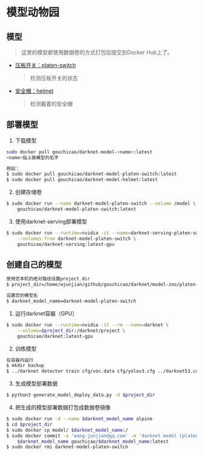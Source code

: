 # 模型动物园

## 模型
> 这里的模型都使用数据卷的方式打包后提交到Docker Hub上了。
* [压板开关：platen-switch](platen-switch/)
    > 检测压板开关的状态
* [安全帽：helmet](helmet/)
    > 检测戴着的安全帽

## 部署模型
1. 下载模型

```bash
sudo docker pull gouchicao/darknet-model-<name>:latest
<name>指上面模型的名字

例如：
$ sudo docker pull gouchicao/darknet-model-platen-switch:latest
$ sudo docker pull gouchicao/darknet-model-helmet:latest
```

2. 创建存储卷
```bash
$ sudo docker run --name darknet-model-platen-switch --volume /model \
    gouchicao/darknet-model-platen-switch:latest
```

3. 使用darknet-serving部署模型
```bash
$ sudo docker run --runtime=nvidia -it --name=darknet-serving-platen-switch -p 7713:7713 \
    --volumes-from darknet-model-platen-switch \
    gouchicao/darknet-serving:latest-gpu
```

## 创建自己的模型
```bash
使用您本机的绝对路径设置project_dir
$ project_dir=/home/wjunjian/github/gouchicao/darknet/model-zoo/platen-switch

设置您的模型名
$ darknet_model_name=darknet-model-platen-switch
```

1. 运行darknet容器（GPU）
```bash
$ sudo docker run --runtime=nvidia -it --rm --name=darknet \
    --volume=$project_dir:/darknet/project \
    gouchicao/darknet:latest-gpu
```

2. 训练模型
```bash
在容器内运行
$ mkdir backup
$ ../darknet detector train cfg/voc.data cfg/yolov3.cfg ../darknet53.conv.74
```

3. 生成模型部署数据
```bash
$ python3 generate_model_deploy_data.py -d $project_dir
```

4. 把生成的模型部署数据打包成数据卷镜像
```bash
$ sudo docker run -d --name $darknet_model_name alpine
$ cd $project_dir
$ sudo docker cp model/ $darknet_model_name:/
$ sudo docker commit -a 'wang-junjian@qq.com' -m 'darknet model [platen-switch recognition]' \
    $darknet_model_name gouchicao/$darknet_model_name:latest
$ sudo docker rmi darknet-model-platen-switch
```
